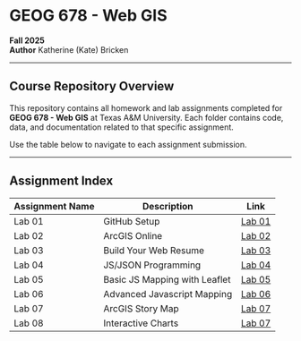 # GEOG 678 - Web GIS
**Fall 2025**  
**Author** Katherine (Kate) Bricken

---

## Course Repository Overview

This repository contains all homework and lab assignments completed for **GEOG 678 - Web GIS** at Texas A&M University. Each folder contains code, data, and documentation related to that specific assignment.

Use the table below to navigate to each assignment submission.

---

## Assignment Index

| Assignment Name | Description | Link |
|------------|-------------|------|
| Lab 01     | GitHub Setup | [Lab 01](Lab01/README.md) |
| Lab 02     | ArcGIS Online | [Lab 02](Lab02/README.md) |
| Lab 03     | Build Your Web Resume      | [Lab 03](Lab03/README.md) |
| Lab 04     | JS/JSON Programming           | [Lab 04](Lab04/README.md) |
| Lab 05     | Basic JS Mapping with Leaflet  | [Lab 05](Lab05/README.md) |
| Lab 06     | Advanced Javascript Mapping                         | [Lab 06](Lab06/README.md) |
| Lab 07     | ArcGIS Story Map                         | [Lab 07](Lab07/README.md) |
| Lab 08     | Interactive Charts                         | [Lab 07](Lab07/README.md) |



